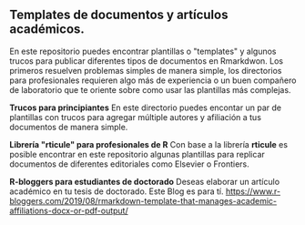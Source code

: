## Templates de documentos y artículos académicos.

En este repositorio puedes encontrar plantillas o "templates" y algunos trucos para publicar diferentes tipos de documentos en Rmarkdwon. Los primeros resuelven problemas simples de manera simple, los directorios para profesionales requieren algo más de experiencia o un buen compañero de laboratorio que te oriente sobre como usar las plantillas más complejas.

**Trucos para principiantes**
En este directorio puedes encontar un par de plantillas con trucos para agregar múltiple autores y afiliación a tus documentos de manera simple.

**Librería "rticule" para profesionales de R**
Con base a la librería **rticule** es posible encontrar en este repositorio algunas plantillas para replicar documentos de diferentes editoriales como Elsevier o Frontiers. 

**R-bloggers para estudiantes de doctorado**
Deseas elaborar un artículo académico en tu tesis de doctorado. Este Blog es para tí.
https://www.r-bloggers.com/2019/08/rmarkdown-template-that-manages-academic-affiliations-docx-or-pdf-output/
